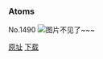 ### Atoms
No.1490
![图片不见了~~~](https://imgs.xkcd.com/comics/atoms.png)

[原址](https://xkcd.com//1490) [下载](https://imgs.xkcd.com/comics/atoms.png)

